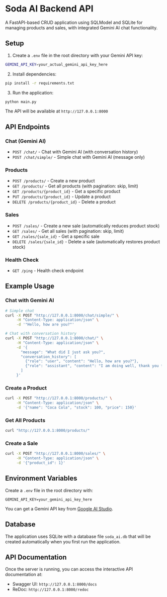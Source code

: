 # Soda AI Backend API

A FastAPI-based CRUD application using SQLModel and SQLite for managing products and sales, with integrated Gemini AI chat functionality.

## Setup

1. Create a `.env` file in the root directory with your Gemini API key:
```bash
GEMINI_API_KEY=your_actual_gemini_api_key_here
```

2. Install dependencies:
```bash
pip install -r requirements.txt
```

3. Run the application:
```bash
python main.py
```

The API will be available at `http://127.0.0.1:8000`

## API Endpoints

### Chat (Gemini AI)

- `POST /chat/` - Chat with Gemini AI (with conversation history)
- `POST /chat/simple/` - Simple chat with Gemini AI (message only)

### Products

- `POST /products/` - Create a new product
- `GET /products/` - Get all products (with pagination: skip, limit)
- `GET /products/{product_id}` - Get a specific product
- `PUT /products/{product_id}` - Update a product
- `DELETE /products/{product_id}` - Delete a product

### Sales

- `POST /sales/` - Create a new sale (automatically reduces product stock)
- `GET /sales/` - Get all sales (with pagination: skip, limit)
- `GET /sales/{sale_id}` - Get a specific sale
- `DELETE /sales/{sale_id}` - Delete a sale (automatically restores product stock)

### Health Check

- `GET /ping` - Health check endpoint

## Example Usage

### Chat with Gemini AI
```bash
# Simple chat
curl -X POST "http://127.0.0.1:8000/chat/simple/" \
     -H "Content-Type: application/json" \
     -d '"Hello, how are you?"'

# Chat with conversation history
curl -X POST "http://127.0.0.1:8000/chat/" \
     -H "Content-Type: application/json" \
     -d '{
       "message": "What did I just ask you?",
       "conversation_history": [
         {"role": "user", "content": "Hello, how are you?"},
         {"role": "assistant", "content": "I am doing well, thank you for asking!"}
       ]
     }'
```

### Create a Product
```bash
curl -X POST "http://127.0.0.1:8000/products/" \
     -H "Content-Type: application/json" \
     -d '{"name": "Coca Cola", "stock": 100, "price": 150}'
```

### Get All Products
```bash
curl "http://127.0.0.1:8000/products/"
```

### Create a Sale
```bash
curl -X POST "http://127.0.0.1:8000/sales/" \
     -H "Content-Type: application/json" \
     -d '{"product_id": 1}'
```

## Environment Variables

Create a `.env` file in the root directory with:
```
GEMINI_API_KEY=your_gemini_api_key_here
```

You can get a Gemini API key from [Google AI Studio](https://makersuite.google.com/app/apikey).

## Database

The application uses SQLite with a database file `soda_ai.db` that will be created automatically when you first run the application.

## API Documentation

Once the server is running, you can access the interactive API documentation at:
- Swagger UI: `http://127.0.0.1:8000/docs`
- ReDoc: `http://127.0.0.1:8000/redoc` 